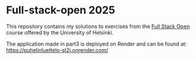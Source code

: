 # Full-stack-open 2025

This repository contains my solutions to exercises from the [Full Stack Open](https://fullstackopen.com/) course offered by the University of Helsinki.

The application made in part3 is deployed on Render and can be found at: https://puhelinluettelo-st2j.onrender.com/
